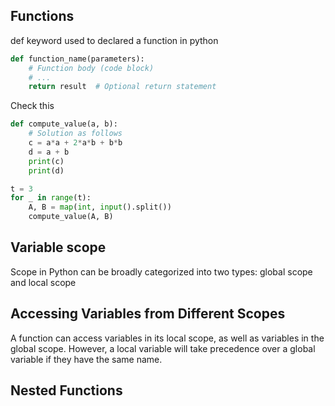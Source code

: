 ## Functions

def keyword used to declared a function in python

```python
def function_name(parameters):
    # Function body (code block)
    # ...
    return result  # Optional return statement
```

Check this

```python
def compute_value(a, b):
    # Solution as follows
    c = a*a + 2*a*b + b*b
    d = a + b
    print(c)
    print(d)

t = 3
for _ in range(t):
    A, B = map(int, input().split())
    compute_value(A, B)
```

## Variable scope
Scope in Python can be broadly categorized into two types: global scope and local scope

## Accessing Variables from Different Scopes
A function can access variables in its local scope, as well as variables in the global scope.
However, a local variable will take precedence over a global variable if they have the same name.

## Nested Functions
